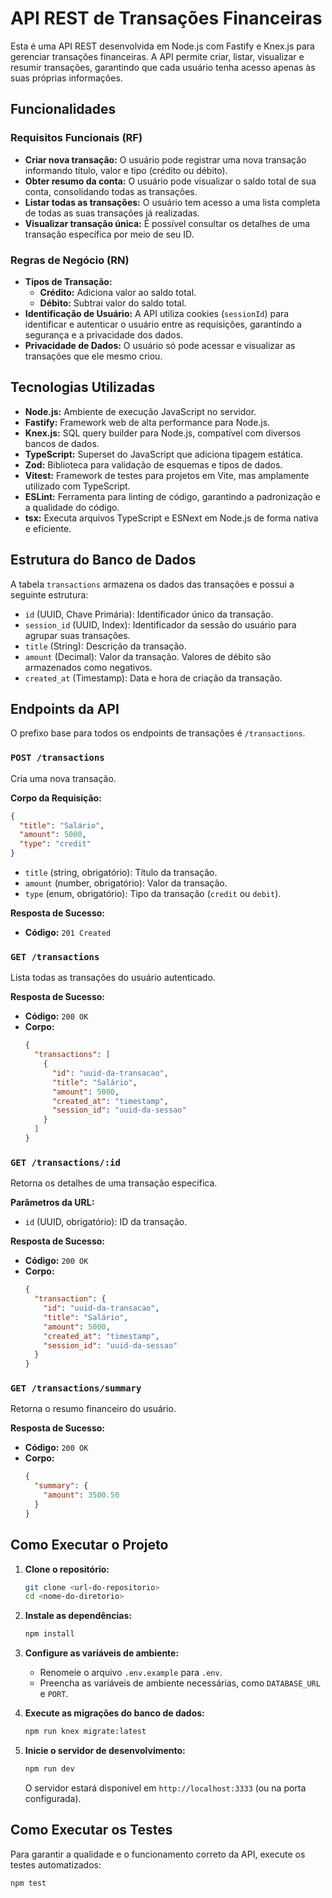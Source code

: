 # API REST de Transações Financeiras

Esta é uma API REST desenvolvida em Node.js com Fastify e Knex.js para gerenciar transações financeiras. A API permite criar, listar, visualizar e resumir transações, garantindo que cada usuário tenha acesso apenas às suas próprias informações.

## Funcionalidades

### Requisitos Funcionais (RF)

- **Criar nova transação:** O usuário pode registrar uma nova transação informando título, valor e tipo (crédito ou débito).
- **Obter resumo da conta:** O usuário pode visualizar o saldo total de sua conta, consolidando todas as transações.
- **Listar todas as transações:** O usuário tem acesso a uma lista completa de todas as suas transações já realizadas.
- **Visualizar transação única:** É possível consultar os detalhes de uma transação específica por meio de seu ID.

### Regras de Negócio (RN)

- **Tipos de Transação:**
  - **Crédito:** Adiciona valor ao saldo total.
  - **Débito:** Subtrai valor do saldo total.
- **Identificação de Usuário:** A API utiliza cookies (`sessionId`) para identificar e autenticar o usuário entre as requisições, garantindo a segurança e a privacidade dos dados.
- **Privacidade de Dados:** O usuário só pode acessar e visualizar as transações que ele mesmo criou.

## Tecnologias Utilizadas

- **Node.js:** Ambiente de execução JavaScript no servidor.
- **Fastify:** Framework web de alta performance para Node.js.
- **Knex.js:** SQL query builder para Node.js, compatível com diversos bancos de dados.
- **TypeScript:** Superset do JavaScript que adiciona tipagem estática.
- **Zod:** Biblioteca para validação de esquemas e tipos de dados.
- **Vitest:** Framework de testes para projetos em Vite, mas amplamente utilizado com TypeScript.
- **ESLint:** Ferramenta para linting de código, garantindo a padronização e a qualidade do código.
- **tsx:** Executa arquivos TypeScript e ESNext em Node.js de forma nativa e eficiente.

## Estrutura do Banco de Dados

A tabela `transactions` armazena os dados das transações e possui a seguinte estrutura:

- `id` (UUID, Chave Primária): Identificador único da transação.
- `session_id` (UUID, Index): Identificador da sessão do usuário para agrupar suas transações.
- `title` (String): Descrição da transação.
- `amount` (Decimal): Valor da transação. Valores de débito são armazenados como negativos.
- `created_at` (Timestamp): Data e hora de criação da transação.

## Endpoints da API

O prefixo base para todos os endpoints de transações é `/transactions`.

### `POST /transactions`

Cria uma nova transação.

**Corpo da Requisição:**

```json
{
  "title": "Salário",
  "amount": 5000,
  "type": "credit"
}
```

- `title` (string, obrigatório): Título da transação.
- `amount` (number, obrigatório): Valor da transação.
- `type` (enum, obrigatório): Tipo da transação (`credit` ou `debit`).

**Resposta de Sucesso:**

- **Código:** `201 Created`

### `GET /transactions`

Lista todas as transações do usuário autenticado.

**Resposta de Sucesso:**

- **Código:** `200 OK`
- **Corpo:**
  ```json
  {
    "transactions": [
      {
        "id": "uuid-da-transacao",
        "title": "Salário",
        "amount": 5000,
        "created_at": "timestamp",
        "session_id": "uuid-da-sessao"
      }
    ]
  }
  ```

### `GET /transactions/:id`

Retorna os detalhes de uma transação específica.

**Parâmetros da URL:**

- `id` (UUID, obrigatório): ID da transação.

**Resposta de Sucesso:**

- **Código:** `200 OK`
- **Corpo:**
  ```json
  {
    "transaction": {
      "id": "uuid-da-transacao",
      "title": "Salário",
      "amount": 5000,
      "created_at": "timestamp",
      "session_id": "uuid-da-sessao"
    }
  }
  ```

### `GET /transactions/summary`

Retorna o resumo financeiro do usuário.

**Resposta de Sucesso:**

- **Código:** `200 OK`
- **Corpo:**
  ```json
  {
    "summary": {
      "amount": 3500.50
    }
  }
  ```

## Como Executar o Projeto

1. **Clone o repositório:**
   ```bash
   git clone <url-do-repositorio>
   cd <nome-do-diretorio>
   ```

2. **Instale as dependências:**
   ```bash
   npm install
   ```

3. **Configure as variáveis de ambiente:**
   - Renomeie o arquivo `.env.example` para `.env`.
   - Preencha as variáveis de ambiente necessárias, como `DATABASE_URL` e `PORT`.

4. **Execute as migrações do banco de dados:**
   ```bash
   npm run knex migrate:latest
   ```

5. **Inicie o servidor de desenvolvimento:**
   ```bash
   npm run dev
   ```

   O servidor estará disponível em `http://localhost:3333` (ou na porta configurada).

## Como Executar os Testes

Para garantir a qualidade e o funcionamento correto da API, execute os testes automatizados:

```bash
npm test
```
